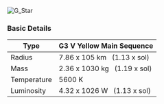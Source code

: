 ![G_Star](https://donjon.bin.sh/scifi/system/stars/G.jpg)

### Basic Details

|Type|G3 V Yellow Main Sequence|
|---|---|
|Radius|7.86 x 105 km   (1.13 x sol)|
|Mass|2.36 x 1030 kg   (1.19 x sol)|
|Temperature|5600 K|
|Luminosity|4.32 x 1026 W   (1.13 x sol)|
